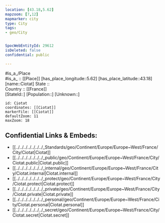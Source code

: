 ```yaml
---
location: [43.18,5.62] 
mapzoom: [7,12] 
mapmarker: city 
type: City
tags:
- geo/City


SpocWebEntityId: 29612
isDeleted: false
confidential: public

---
```

#is_a_/Place  
#is_a_ :: [[Place]] 
[has_place_longitude::5.62] 
[has_place_latitude::43.18] 
[name::Ciotat] 
State ::  
Country :: [[France]]  
[StateId::] 
[Population::] 
[Unknown::] 


```leaflet
id: Ciotat
coordinates: [[Ciotat]] 
markerFile: [[Ciotat]] 
defaultZoom: 11 
maxZoom: 18
```


## Confidential Links & Embeds: 
- [[../../../../../../../_Standards/geo/Continent/Europe/Europe~West/France/City/Ciotat|Ciotat]] 
- [[../../../../../../../_public/geo/Continent/Europe/Europe~West/France/City/Ciotat.public|Ciotat.public]] 
- [[../../../../../../../_internal/geo/Continent/Europe/Europe~West/France/City/Ciotat.internal|Ciotat.internal]] 
- [[../../../../../../../_protect/geo/Continent/Europe/Europe~West/France/City/Ciotat.protect|Ciotat.protect]] 
- [[../../../../../../../_private/geo/Continent/Europe/Europe~West/France/City/Ciotat.private|Ciotat.private]] 
- [[../../../../../../../_personal/geo/Continent/Europe/Europe~West/France/City/Ciotat.personal|Ciotat.personal]] 
- [[../../../../../../../_secret/geo/Continent/Europe/Europe~West/France/City/Ciotat.secret|Ciotat.secret]] 
